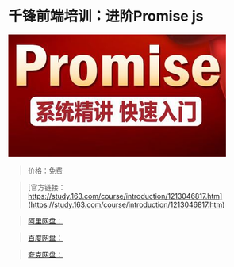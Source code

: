 # 千锋前端培训：进阶Promise js

![img](../../../assets/study163/free/710c91f38b834ffdb62ef234a17d9a78.jpg)

> 价格：免费

> [官方链接：https://study.163.com/course/introduction/1213046817.htm](https://study.163.com/course/introduction/1213046817.htm)

> [阿里网盘：]()

> [百度网盘：]()

> [夸克网盘：]()
